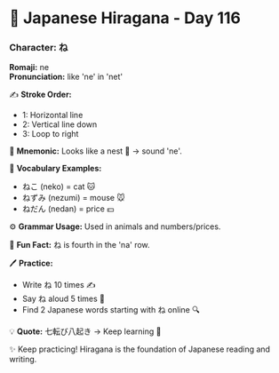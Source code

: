 # 📖 Japanese Hiragana - Day 116

### Character: ね  
**Romaji:** ne  
**Pronunciation:** like 'ne' in 'net'  

✍️ **Stroke Order:**  
- 1: Horizontal line
- 2: Vertical line down
- 3: Loop to right

📝 **Mnemonic:** Looks like a nest 🪺 → sound 'ne'.  

📌 **Vocabulary Examples:**  
- ねこ (neko) = cat 🐱
- ねずみ (nezumi) = mouse 🐭
- ねだん (nedan) = price 💵

⚙️ **Grammar Usage:** Used in animals and numbers/prices.  

🎉 **Fun Fact:** ね is fourth in the 'na' row.  

🖊️ **Practice:**  
- Write ね 10 times ✍️
- Say ね aloud 5 times 🎤
- Find 2 Japanese words starting with ね online 🔍

💡 **Quote:** 七転び八起き → Keep learning 💪  

✨ Keep practicing! Hiragana is the foundation of Japanese reading and writing.

